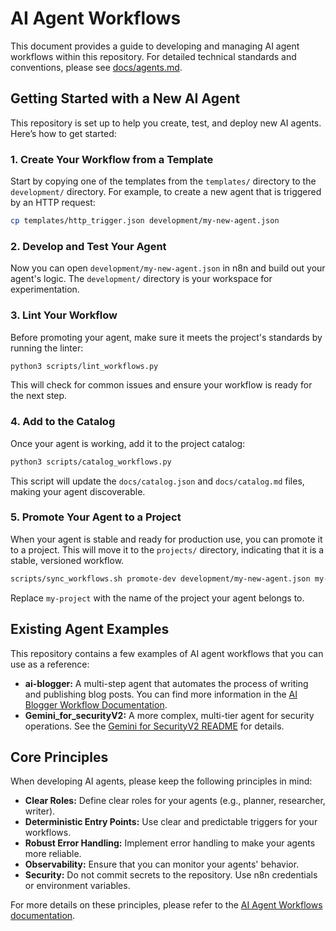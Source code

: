 # AI Agent Workflows

This document provides a guide to developing and managing AI agent workflows within this repository. For detailed technical standards and conventions, please see [docs/agents.md](./docs/agents.md).

## Getting Started with a New AI Agent

This repository is set up to help you create, test, and deploy new AI agents. Here’s how to get started:

### 1. Create Your Workflow from a Template

Start by copying one of the templates from the `templates/` directory to the `development/` directory. For example, to create a new agent that is triggered by an HTTP request:

```bash
cp templates/http_trigger.json development/my-new-agent.json
```

### 2. Develop and Test Your Agent

Now you can open `development/my-new-agent.json` in n8n and build out your agent's logic. The `development/` directory is your workspace for experimentation.

### 3. Lint Your Workflow

Before promoting your agent, make sure it meets the project's standards by running the linter:

```bash
python3 scripts/lint_workflows.py
```

This will check for common issues and ensure your workflow is ready for the next step.

### 4. Add to the Catalog

Once your agent is working, add it to the project catalog:

```bash
python3 scripts/catalog_workflows.py
```

This script will update the `docs/catalog.json` and `docs/catalog.md` files, making your agent discoverable.

### 5. Promote Your Agent to a Project

When your agent is stable and ready for production use, you can promote it to a project. This will move it to the `projects/` directory, indicating that it is a stable, versioned workflow.

```bash
scripts/sync_workflows.sh promote-dev development/my-new-agent.json my-project
```

Replace `my-project` with the name of the project your agent belongs to.

## Existing Agent Examples

This repository contains a few examples of AI agent workflows that you can use as a reference:

*   **ai-blogger:** A multi-step agent that automates the process of writing and publishing blog posts. You can find more information in the [AI Blogger Workflow Documentation](./ai-blogger/docs/AI_Blogger_Automation_Workflow.md).
*   **Gemini_for_securityV2:** A more complex, multi-tier agent for security operations. See the [Gemini for SecurityV2 README](./Gemini_for_securityV2/README.md) for details.

## Core Principles

When developing AI agents, please keep the following principles in mind:

*   **Clear Roles:** Define clear roles for your agents (e.g., planner, researcher, writer).
*   **Deterministic Entry Points:** Use clear and predictable triggers for your workflows.
*   **Robust Error Handling:** Implement error handling to make your agents more reliable.
*   **Observability:** Ensure that you can monitor your agents' behavior.
*   **Security:** Do not commit secrets to the repository. Use n8n credentials or environment variables.

For more details on these principles, please refer to the [AI Agent Workflows documentation](./docs/agents.md).
